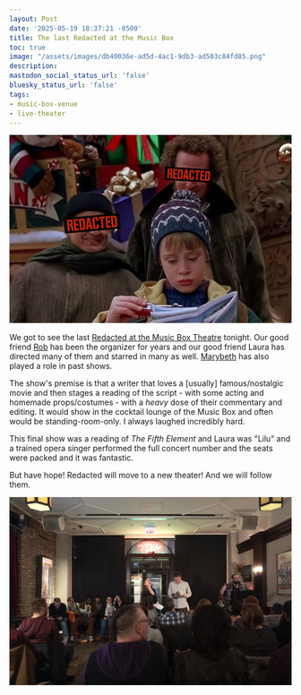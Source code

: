 ```yaml
---
layout: Post
date: '2025-05-19 18:37:21 -0500'
title: The last Redacted at the Music Box
toc: true
image: "/assets/images/db40036e-ad5d-4ac1-9db3-ad503c84fd85.png"
description:
mastodon_social_status_url: 'false'
bluesky_status_url: 'false'
tags:
- music-box-venue
- live-theater
---
```



![Redacted](/assets/images/db40036e-ad5d-4ac1-9db3-ad503c84fd85.png)

We got to see the last [Redacted at the Music Box Theatre](https://musicboxtheatre.com/films-and-events/redacted) tonight. Our good friend [Rob](https://www.instagram.com/robgrabo/) has been the organizer for years and our good friend Laura has directed many of them and starred in many as well. [Marybeth](https://marybethkram.com/) has also played a role in past shows.

The show's premise is that a writer that loves a [usually] famous/nostalgic movie and then stages a reading  of the script - with some acting and homemade props/costumes - with a _heavy_ dose of their commentary and editing. It would show in the cocktail lounge of the Music Box  and often would be standing-room-only. I always laughed incredibly hard.

This final show was a reading of _The Fifth Element_ and Laura was "Lilu" and a trained opera singer performed the full concert number and the seats were packed and it was fantastic.

But have hope! Redacted will move to a new theater! And we will follow them.

![Scene from Redacted's staging of The Fugitive](/assets/images/a1d55402-c492-4eb7-b4e6-39bb30ff3802.jpeg)
